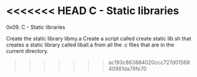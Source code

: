 <<<<<<< HEAD
C - Static libraries
=======
0x09. C - Static libraries

Create the static library libmy.a
Create a script called create static lib.sh that creates a static library called liball.a from all the .c files that are in the current directory.
>>>>>>> ac193c863884020ccc727d0156840981da76fe70
